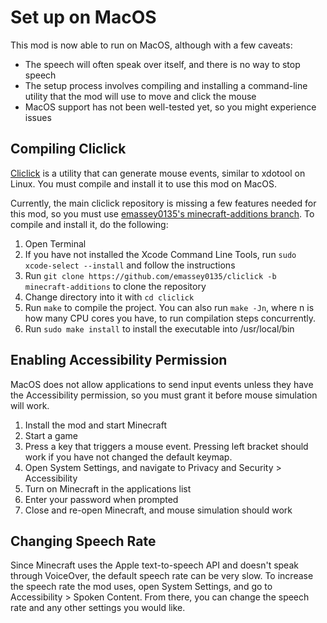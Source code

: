 # Set up on MacOS

This mod is now able to run on MacOS, although with a few caveats:

* The speech will often speak over itself, and there is no way to stop speech
* The setup process involves compiling and installing a command-line utility that the mod will use to move and click the mouse
* MacOS support has not been well-tested yet, so you might experience issues

## Compiling Cliclick

[Cliclick](https://github.com/BlueM/cliclick) is a utility that can generate mouse events, similar to xdotool on Linux. You must compile and install it to use this mod on MacOS.

Currently, the main cliclick repository is missing a few features needed for this mod, so you must use [emassey0135's minecraft-additions branch](https://github.com/emassey0135/cliclick/tree/minecraft-additions).  To compile and install it, do the following:

1. Open Terminal
2. If you have not installed the Xcode Command Line Tools, run `sudo xcode-select --install` and follow the instructions
3. Run `git clone https://github.com/emassey0135/cliclick -b minecraft-additions` to clone the repository
4. Change directory into it with `cd cliclick`
5. Run `make` to compile the project. You can also run `make -Jn`, where n is how many CPU cores you have, to run compilation steps concurrently.
6. Run `sudo make install` to install the executable into /usr/local/bin

## Enabling Accessibility Permission

MacOS does not allow applications to send input events unless they have the Accessibility permission, so you must grant it before mouse simulation will work.

1. Install the mod and start Minecraft
2. Start a game
3. Press a key that triggers a mouse event. Pressing left bracket should work if you have not changed the default keymap.
4. Open System Settings, and navigate to Privacy and Security > Accessibility
5. Turn on Minecraft in the applications list
6. Enter your password when prompted
7. Close and re-open Minecraft, and mouse simulation should work

## Changing Speech Rate

Since Minecraft uses the Apple text-to-speech API and doesn't speak through VoiceOver, the default speech rate can be very slow. To increase the speech rate the mod uses, open System Settings, and go to Accessibility > Spoken Content. From there, you can change the speech rate and any other settings you would like.
